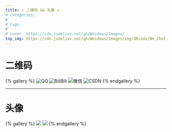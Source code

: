 ```yaml
---
title: ⭐️ 二维码 && 头像 ⭐️
# categories:
#   -
# tags:
#   -
# cover: https://cdn.jsdelivr.net/gh/Weidows/Images/
top_img: https://cdn.jsdelivr.net/gh/Weidows/Images/img/QRcode/We_Chat.jpeg
---
```


<!--
 * @Author: Weidows
 * @Date: 2020-08-25 19:14:35
 * @LastEditors: Weidows
 * @LastEditTime: 2020-10-28 19:52:00
 * @FilePath: \Weidowsd:\Game\Demo\Github\Blog\source\tags\gallery_data\个人\QRcode.md
-->

# 二维码

{% gallery %}
![QQ](https://cdn.jsdelivr.net/gh/Weidows/Images/img/QRcode/QQ.jpeg)
![BiliBili](https://cdn.jsdelivr.net/gh/Weidows/Images/img/QRcode/Bilibili.jpeg)
![微信](https://cdn.jsdelivr.net/gh/Weidows/Images/img/QRcode/We_Chat.jpeg)
![CSDN](https://cdn.jsdelivr.net/gh/Weidows/Images/img/QRcode/CSDN.jpeg)
{% endgallery %}

---

# 头像

{% gallery %}
![](https://cdn.jsdelivr.net/gh/Weidows/Images/img/Avatar/timg.jpg)
![](https://cdn.jsdelivr.net/gh/Weidows/Images/img/avatar.jpg)
{% endgallery %}
